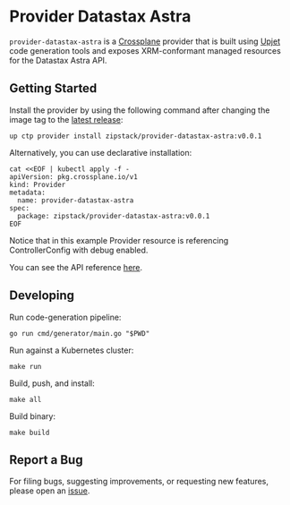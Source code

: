 # Provider Datastax Astra

`provider-datastax-astra` is a [Crossplane](https://crossplane.io/) provider that
is built using [Upjet](https://github.com/upbound/upjet) code
generation tools and exposes XRM-conformant managed resources for the
Datastax Astra API.

## Getting Started

Install the provider by using the following command after changing the image tag
to the [latest release](https://marketplace.upbound.io/providers/zipstack/provider-datastax-astra):
```
up ctp provider install zipstack/provider-datastax-astra:v0.0.1
```

Alternatively, you can use declarative installation:
```
cat <<EOF | kubectl apply -f -
apiVersion: pkg.crossplane.io/v1
kind: Provider
metadata:
  name: provider-datastax-astra
spec:
  package: zipstack/provider-datastax-astra:v0.0.1
EOF
```

Notice that in this example Provider resource is referencing ControllerConfig with debug enabled.

You can see the API reference [here](https://doc.crds.dev/github.com/zipstack/provider-datastax-astra).

## Developing

Run code-generation pipeline:
```console
go run cmd/generator/main.go "$PWD"
```

Run against a Kubernetes cluster:

```console
make run
```

Build, push, and install:

```console
make all
```

Build binary:

```console
make build
```


## Report a Bug

For filing bugs, suggesting improvements, or requesting new features, please
open an [issue](https://github.com/zipstack/provider-datastax-astra/issues).
